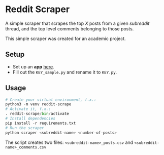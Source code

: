 # Reddit Scraper 

A simple scraper that scrapes the top *X* posts from a given *subreddit* thread, and
the top level comments belonging to those posts. 

This simple scraper was created for an academic project. 

## Setup
- Set up an **app** [here](https://www.reddit.com/prefs/apps).
- Fill out the `KEY_sample.py` and rename it to `KEY.py`.

## Usage
```python
# Create your virtual environment, f.x.:
python3 -m venv reddit-scrape
# Activate it, f.x.:
. reddit-scrape/bin/activate
# Install dependencies 
pip install -r requirements.txt 
# Run the scraper 
python scraper <subreddit-name> <number-of-posts>
```

The script creates two files: `<subreddit-name>_posts.csv` and `<subreddit-name>_comments.csv`

 

